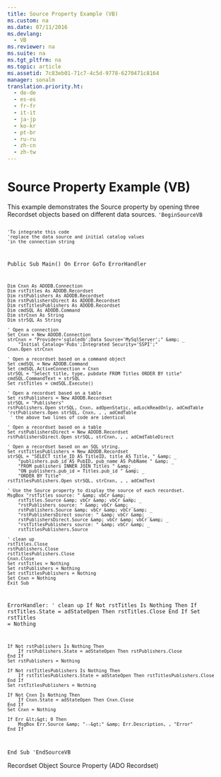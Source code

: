 ```yaml
---
title: Source Property Example (VB)
ms.custom: na
ms.date: 07/11/2016
ms.devlang: 
  - VB
ms.reviewer: na
ms.suite: na
ms.tgt_pltfrm: na
ms.topic: article
ms.assetid: 7c83eb01-71c7-4c5d-9778-6270471c8164
manager: sonalm
translation.priority.ht: 
  - de-de
  - es-es
  - fr-fr
  - it-it
  - ja-jp
  - ko-kr
  - pt-br
  - ru-ru
  - zh-cn
  - zh-tw
---
```

# Source Property Example (VB)
<?xml version="1.0" encoding="utf-8"?>
<developerReferenceWithoutSyntaxDocument xmlns="http://ddue.schemas.microsoft.com/authoring/2003/5" xmlns:xlink="http://www.w3.org/1999/xlink" xmlns:xsi="http://www.w3.org/2001/XMLSchema-instance" xsi:schemaLocation="http://ddue.schemas.microsoft.com/authoring/2003/5 http://dduestorage.blob.core.windows.net/ddueschema/developer.xsd">
  <introduction>
    <para>This example demonstrates the <legacyLink xlink:href="a05ba2c9-2821-4343-8607-4de9b764ec91">Source</legacyLink> property by opening three <legacyLink xlink:href="ede1415f-c3df-4cc5-a05b-2576b2b84b60">Recordset</legacyLink> objects based on different data sources.</para>
    <code>'BeginSourceVB

    'To integrate this code
    'replace the data source and initial catalog values
    'in the connection string

Public Sub Main()
    On Error GoTo ErrorHandler

    Dim Cnxn As ADODB.Connection
    Dim rstTitles As ADODB.Recordset
    Dim rstPublishers As ADODB.Recordset
    Dim rstPublishersDirect As ADODB.Recordset
    Dim rstTitlesPublishers As ADODB.Recordset
    Dim cmdSQL As ADODB.Command
    Dim strCnxn As String
    Dim strSQL As String
    
    ' Open a connection
    Set Cnxn = New ADODB.Connection
    strCnxn = "Provider='sqloledb';Data Source='MySqlServer';" &amp; _
        "Initial Catalog='Pubs';Integrated Security='SSPI';"
    Cnxn.Open strCnxn
    
    ' Open a recordset based on a command object
    Set cmdSQL = New ADODB.Command
    Set cmdSQL.ActiveConnection = Cnxn
    strSQL = "Select title, type, pubdate FROM Titles ORDER BY title"
    cmdSQL.CommandText = strSQL
    Set rstTitles = cmdSQL.Execute()
    
    ' Open a recordset based on a table
    Set rstPublishers = New ADODB.Recordset
    strSQL = "Publishers"
    rstPublishers.Open strSQL, Cnxn, adOpenStatic, adLockReadOnly, adCmdTable
    'rstPublishers.Open strSQL, Cnxn, , , adCmdTable
     ' the above two lines of code are identical
    
    ' Open a recordset based on a table
    Set rstPublishersDirect = New ADODB.Recordset
    rstPublishersDirect.Open strSQL, strCnxn, , , adCmdTableDirect
    
    ' Open a recordset based on an SQL string.
    Set rstTitlesPublishers = New ADODB.Recordset
    strSQL = "SELECT title_ID AS TitleID, title AS Title, " &amp; _
        "publishers.pub_id AS PubID, pub_name AS PubName " &amp; _
        "FROM publishers INNER JOIN Titles " &amp; _
        "ON publishers.pub_id = Titles.pub_id " &amp; _
        "ORDER BY Title"
    rstTitlesPublishers.Open strSQL, strCnxn, , , adCmdText
    
    ' Use the Source property to display the source of each recordset.
    MsgBox "rstTitles source: " &amp; vbCr &amp; _
        rstTitles.Source &amp; vbCr &amp; vbCr &amp; _
        "rstPublishers source: " &amp; vbCr &amp; _
        rstPublishers.Source &amp; vbCr &amp; vbCr &amp; _
        "rstPublishersDirect source: " &amp; vbCr &amp; _
        rstPublishersDirect.Source &amp; vbCr &amp; vbCr &amp; _
        "rstTitlesPublishers source: " &amp; vbCr &amp; _
        rstTitlesPublishers.Source

    ' clean up
    rstTitles.Close
    rstPublishers.Close
    rstTitlesPublishers.Close
    Cnxn.Close
    Set rstTitles = Nothing
    Set rstPublishers = Nothing
    Set rstTitlesPublishers = Nothing
    Set Cnxn = Nothing
    Exit Sub
    
ErrorHandler:
    ' clean up
    If Not rstTitles Is Nothing Then
        If rstTitles.State = adStateOpen Then rstTitles.Close
    End If
    Set rstTitles = Nothing
    
    If Not rstPublishers Is Nothing Then
        If rstPublishers.State = adStateOpen Then rstPublishers.Close
    End If
    Set rstPublishers = Nothing
    
    If Not rstTitlesPublishers Is Nothing Then
        If rstTitlesPublishers.State = adStateOpen Then rstTitlesPublishers.Close
    End If
    Set rstTitlesPublishers = Nothing
    
    If Not Cnxn Is Nothing Then
        If Cnxn.State = adStateOpen Then Cnxn.Close
    End If
    Set Cnxn = Nothing
    
    If Err &lt;&gt; 0 Then
        MsgBox Err.Source &amp; "--&gt;" &amp; Err.Description, , "Error"
    End If
End Sub
'EndSourceVB</code>
  </introduction>
  <relatedTopics>
<link xlink:href="ede1415f-c3df-4cc5-a05b-2576b2b84b60">Recordset Object</link>
<link xlink:href="a05ba2c9-2821-4343-8607-4de9b764ec91">Source Property (ADO Recordset)</link>
</relatedTopics>
</developerReferenceWithoutSyntaxDocument>